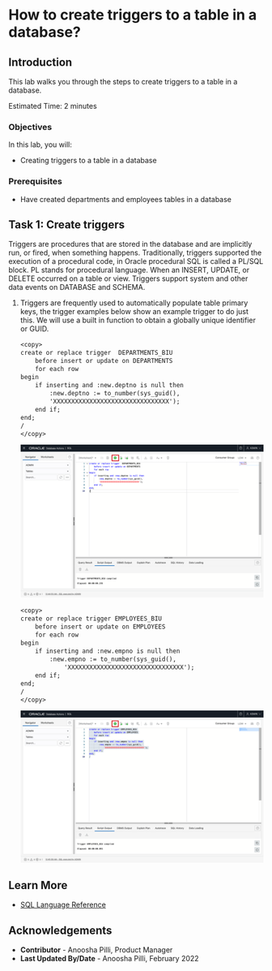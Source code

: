 # How to create triggers to a table in a database?

## Introduction

This lab walks you through the steps to create triggers to a table in a database.

Estimated Time: 2 minutes

### Objectives

In this lab, you will:

* Creating triggers to a table in a database

### Prerequisites

* Have created departments and employees tables in a database

## Task 1: Create triggers

Triggers are procedures that are stored in the database and are implicitly run, or fired, when something happens. Traditionally, triggers supported the execution of a procedural code, in Oracle procedural SQL is called a PL/SQL block. PL stands for procedural language. When an INSERT, UPDATE, or DELETE occurred on a table or view. Triggers support system and other data events on DATABASE and SCHEMA.

1. Triggers are frequently used to automatically populate table primary keys, the trigger examples below show an example trigger to do just this. We will use a built in function to obtain a globally unique identifier or GUID.

    ```
    <copy>
    create or replace trigger  DEPARTMENTS_BIU
        before insert or update on DEPARTMENTS
        for each row
    begin
        if inserting and :new.deptno is null then
            :new.deptno := to_number(sys_guid(), 
            'XXXXXXXXXXXXXXXXXXXXXXXXXXXXXXXX');
        end if;
    end;
    /
    </copy>
    ```

    ![Create departments trigger](../images/create-dep-trigger.png)

    ```
    <copy>
    create or replace trigger EMPLOYEES_BIU
        before insert or update on EMPLOYEES
        for each row
    begin
        if inserting and :new.empno is null then
            :new.empno := to_number(sys_guid(), 
                'XXXXXXXXXXXXXXXXXXXXXXXXXXXXXXXX');
        end if;
    end;
    /
    </copy>
    ```

    ![Create employees trigger](../images/create-emp-trigger.png)

## Learn More

* [SQL Language Reference](https://docs.oracle.com/en/database/oracle/oracle-database/12.2/sqlrf/Introduction-to-Oracle-SQL.html#GUID-049B7AE8-11E1-4110-B3E4-D117907D77AC)

## Acknowledgements

* **Contributor** - Anoosha Pilli, Product Manager
* **Last Updated By/Date** - Anoosha Pilli, February 2022